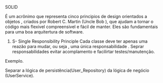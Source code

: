 SOLID 

É um acrônimo que representa cinco principios de design orientados a objetos , criados por Robert
C. Martin (Uncle Bob ), que ajudam a tornar o código mais flexivel compreensivel e fácil de manter. Eles são fundamentais para uma boa arquitertura de software.

1. S- Single Responsibility Principle 
Cada classe deve ter apenas uma reazão para mudar, ou seja , uma única responsabilidade . 
Seprar responsabilidades evitar acomplamento e facilirtar testes/manutenção.

Exemplo. 

Separar a lógica de persistência(User_Repository) da lógica de negócio (UserService).

